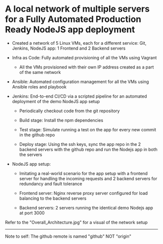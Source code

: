 # A local network of multiple servers for a Fully Automated Production Ready NodeJS app deployment


- Created a network of 5 Linux VMs, each for a different service: Git, Jenkins, NodeJS app: 1 Frontend and 2 Backend servers

- Infra as Code: Fully automated provisioning of all the VMs using Vagrant

	- All the VMs provisioned with their own IP address created as a part of the same network 

- Ansible: Automated configuration management for all the VMs using Ansible roles and playbook

- Jenkins: End-to-end CI/CD via a scripted pipeline for an automated deployment of the demo NodeJS app setup

	- Periodically checkout code from the git repository

	- Build stage: Install the npm dependencies

	- Test stage: Simulate running a test on the app for every new commit in the github repo

	- Deploy stage: Using the ssh keys, sync the app repo in the 2 backend servers with the github repo and run the Nodejs app in both the servers



- NodeJS app setup: 

	- Imitating a real-world scenario for the app setup with a frontend server for handling the incoming requests and 2 backend servers for redundancy and fault tolerance

	- Frontend server: Nginx reverse proxy server configured for load balancing to the backend servers 

	- Backend servers: 2 servers running the identical demo Nodejs app at port 3000
 


Refer to the "Overall_Architecture.jpg" for a visual of the network setup


---------------------------------------------------------------------------------------------------------------------------

Note to self: The github remote is named "github" NOT "origin"
